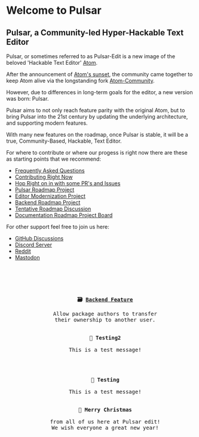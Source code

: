 # Welcome to Pulsar

## Pulsar, a Community-led Hyper-Hackable Text Editor

Pulsar, or sometimes referred to as Pulsar-Edit is a new image of the beloved 'Hackable Text Editor' [Atom](https://github.com/atom/atom).

After the announcement of [Atom's sunset](https://github.blog/2022-06-08-sunsetting-atom/), the community came together to keep Atom alive via the longstanding fork [Atom-Community](https://github.com/atom-community/atom).

However, due to differences in long-term goals for the editor, a new version was born: Pulsar.

Pulsar aims to not only reach feature parity with the original Atom, but to bring Pulsar into the 21st century by updating the underlying architecture, and supporting modern features.

With many new features on the roadmap, once Pulsar is stable, it will be a true, Community-Based, Hackable, Text Editor.

For where to contribute or where our progess is right now there are these as starting points that we recommend:

* [Frequently Asked Questions](https://github.com/pulsar-edit/.github/blob/main/FAQ.md)
* [Contributing Right Now](https://github.com/pulsar-edit/.github/blob/main/project-birth/CONTRIBUTING-DURING-START.md)
* [Hop Right on in with some PR's and Issues](https://github.com/pulls?q=is%3Aopen+user%3Apulsar-edit+archived%3Afalse+sort%3Acomments-asc)
* [Pulsar Roadmap Project](https://github.com/orgs/pulsar-edit/projects/3)
* [Editor Modernization Project](https://github.com/orgs/pulsar-edit/projects/1)
* [Backend Roadmap Project](https://github.com/orgs/pulsar-edit/projects/2)
* [Tentative Roadmap Discussion](https://github.com/orgs/pulsar-edit/discussions/2)
* [Documentation Roadmap Project Board](https://github.com/orgs/pulsar-edit/projects/7)


For other support feel free to join us here:
- [GitHub Discussions](https://github.com/orgs/pulsar-edit/discussions)
- [Discord Server](https://discord.gg/7aEbB9dGRT)
- [Reddit](https://www.reddit.com/r/pulsaredit/)
- [Mastodon](https://fosstodon.org/@pulsaredit)


<br>
<br>



<!---------------------------------- 🗞 News ---------------------------------->
 
<pre align = center>
 
<kbd align = left> <br>   <b>🗃 <a href = 'https://github.com/orgs/pulsar-edit/projects/2?pane=issue&itemId=17528685'>Backend Feature</a></b><br>   <br>   Allow package authors to transfer<br>   their ownership to another user.<br>   <br>                                                                                </kbd>     <kbd align = left> <br>   <b>🔬 Testing2</b><br>   <br>   This is a test message!<br>   <br>                                                                                </kbd><br><br><kbd align = left> <br>   <b>🔬 Testing</b><br>   <br>   This is a test message!<br>   <br>                                                                                </kbd>     <kbd align = left> <br>   <b>🎅 Merry Christmas</b><br>   <br>   from all of us here at Pulsar edit!<br>   We wish everyone a great new year!<br>   <br>                                                                                </kbd>
 
</pre>
 
<!---------------------------------- 🗞 News ---------------------------------->




<br>
